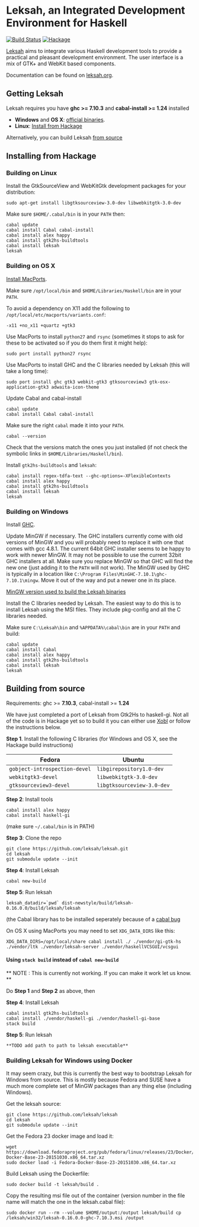 # Leksah, an Integrated Development Environment for Haskell

[![Build Status](https://secure.travis-ci.org/leksah/leksah.png)](http://travis-ci.org/leksah/leksah)
[![Hackage](https://img.shields.io/hackage/v/leksah.svg)](#installing-from-hackage)

[Leksah](http://leksah.org/) aims to integrate various Haskell development
tools to provide a practical and pleasant development environment.
The user interface is a mix of GTK+ and WebKit based components.

Documentation can be found on [leksah.org](http://leksah.org/).

## Getting Leksah
Leksah requires you have **ghc >= 7.10.3** and **cabal-install >= 1.24** installed

* **Windows** and **OS X**: [official binaries](https://github.com/leksah/leksah/wiki/download).
* **Linux**: [Install from Hackage](https://github.com/leksah/leksah#installing-from-hackage)

Alternatively, you can build Leksah [from source](https://github.com/leksah/leksah#building-from-source)

## Installing from Hackage

### Building on Linux

Install the GtkSourceView and WebKitGtk development packages for your distribution:

    sudo apt-get install libgtksourceview-3.0-dev libwebkitgtk-3.0-dev

Make sure `$HOME/.cabal/bin` is in your `PATH` then:
    
    cabal update
    cabal install Cabal cabal-install
    cabal install alex happy
    cabal install gtk2hs-buildtools
    cabal install leksah
    leksah

### Building on OS X

[Install MacPorts](https://www.macports.org/install.php).

Make sure `/opt/local/bin` and `$HOME/Libraries/Haskell/bin` are in your `PATH`.

To avoid a dependency on X11 add the following to `/opt/local/etc/macports/variants.conf`:

    -x11 +no_x11 +quartz +gtk3

Use MacPorts to install `python27` and `rsync` (sometimes it stops to ask for these to be
activated so if you do them first it might help):

    sudo port install python27 rsync

Use MacPorts to install GHC and the C libraries needed by Leksah (this will take a long time):
     
    sudo port install ghc gtk3 webkit-gtk3 gtksourceview3 gtk-osx-application-gtk3 adwaita-icon-theme

Update Cabal and cabal-install

	cabal update
	cabal install Cabal cabal-install

Make sure the right `cabal` made it into your `PATH`.

    cabal --version

Check that the versions match the ones you just installed (if not check the symbolic links in
`$HOME/Libraries/Haskell/bin`).

Install `gtk2hs-buildtools` and `leksah`:

    cabal install regex-tdfa-text --ghc-options=-XFlexibleContexts
    cabal install alex happy
    cabal install gtk2hs-buildtools
    cabal install leksah
    leksah

### Building on Windows

Install [GHC](https://www.haskell.org/downloads/windows).

Update MinGW if necessary.  The GHC installers currently come with old versions of
MinGW and you will probably need to replace it with one that comes with gcc 4.8.1.
The current 64bit GHC installer seems to be happy to work with newer MinGW.
It may not be possible to use the current 32bit GHC installers at all.
Make sure you replace MinGW so that GHC will find the new one (just adding
it to the `PATH` will not work). The MinGW used by GHC is typically in a location
like `C:\Program Files\MinGHC-7.10.1\ghc-7.10.1\mingw`.  Move it out of the way
and put a newer one in its place.

[MinGW version used to build the Leksah binaries](http://sourceforge.net/projects/mingw-w64/files/Toolchains%20targetting%20Win64/Personal%20Builds/mingw-builds/4.9.2/threads-posix/seh/x86_64-4.9.2-release-posix-seh-rt_v4-rev2.7z)

Install the C libraries needed by Leksah.  The easiest way to do this is to install
Leksah using the MSI files.  They include pkg-config and all the C libraries needed.

Make sure `C:\Leksah\bin` and `%APPDATA%\cabal\bin` are in your `PATH` and build:

    cabal update
    cabal install Cabal
    cabal install alex happy
    cabal install gtk2hs-buildtools
    cabal install leksah
    leksah
   
## Building from source

Requirements: ghc >= **7.10.3**, cabal-install >= **1.24**

We have just completed a port of Leksah from Gtk2Hs to haskell-gi.  Not all
of the code is in Hackage yet so to build it you can either use [Xobl](xobl/Readme.md)
or follow the instructions below.

**Step 1**. Install the following C libraries (for Windows and OS X, see the Hackage build instructions)

| Fedora | Ubuntu |
| --- | --- |
| `gobject-introspection-devel` | `libgirepository1.0-dev` |
| `webkitgtk3-devel` | `libwebkitgtk-3.0-dev` |
| `gtksourceview3-devel` | `libgtksourceview-3.0-dev` | 

**Step 2**: Install tools

    cabal install alex happy
    cabal install haskell-gi

(make sure `~/.cabal/bin` is in PATH)

**Step 3**: Clone the repo

    git clone https://github.com/leksah/leksah.git
    cd leksah
    git submodule update --init

**Step 4**: Install Leksah

    cabal new-build

**Step 5**: Run leksah

    leksah_datadir=`pwd` dist-newstyle/build/leksah-0.16.0.0/build/leksah/leksah
    

(the Cabal library has to be installed seperately because of a [cabal bug](https://github.com/haskell/cabal/issues/3436] )

On OS X using MacPorts you may need to set `XDG_DATA_DIRS` like this:

    XDG_DATA_DIRS=/opt/local/share cabal install ./ ./vendor/gi-gtk-hs ./vendor/ltk ./vendor/leksah-server ./vendor/haskellVCSGUI/vcsgui

#### Using `stack build` instead of `cabal new-build`

** NOTE : This is currently not working.  If you can make it work let us know. **

Do **Step 1** and **Step 2** as above, then

**Step 4**: Install Leksah

    cabal install gtk2hs-buildtools
    cabal install ./vendor/haskell-gi ./vendor/haskell-gi-base
    stack build

**Step 5**: Run leksah

    **TODO add path to path to leksah executable**

### Building Leksah for Windows using Docker

It may seem crazy, but this is currently the best way to bootstrap Leksah for
Windows from source.  This is mostly because Fedora and SUSE have a much
more complete set of MinGW packages than any thing else (including Windows).

Get the leksah source:

    git clone https://github.com/leksah/leksah
    cd leksah
    git submodule update --init

Get the Fedora 23 docker image and load it:

    wget https://download.fedoraproject.org/pub/fedora/linux/releases/23/Docker/x86_64/Fedora-Docker-Base-23-20151030.x86_64.tar.xz
    sudo docker load -i Fedora-Docker-Base-23-20151030.x86_64.tar.xz

Build Leksah using the Dockerfile:

    sudo docker build -t leksah/build .

Copy the resulting msi file out of the container (version number in the file name will match the one in the leksah.cabal file):

    sudo docker run --rm --volume $HOME/output:/output leksah/build cp /leksah/win32/leksah-0.16.0.0-ghc-7.10.3.msi /output

